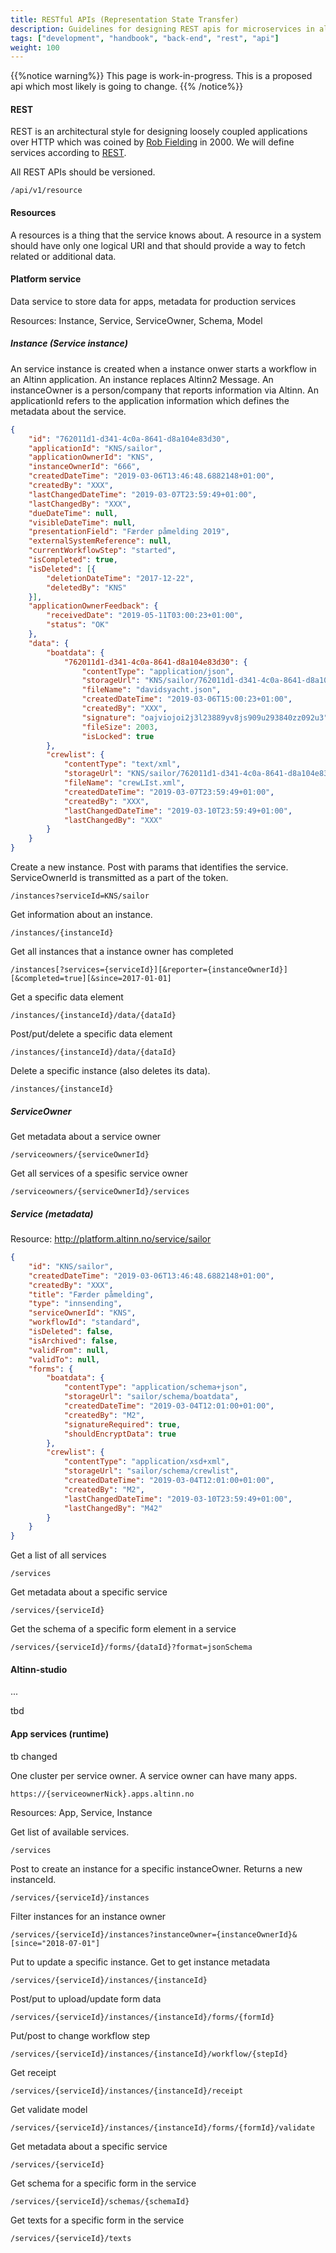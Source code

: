 ```yaml
---
title: RESTful APIs (Representation State Transfer)
description: Guidelines for designing REST apis for microservices in altinn
tags: ["development", "handbook", "back-end", "rest", "api"]
weight: 100
---
```

{{%notice warning%}}
This page is work-in-progress. This is a proposed api which most likely is going to change.
{{% /notice%}}

#### REST
REST is an architectural style for designing loosely coupled applications over HTTP which was coined by [Rob Fielding](https://en.wikipedia.org/wiki/Roy_Fielding) in 2000.
We will define services according to [REST](https://restfulapi.net/rest-architectural-constraints/). 

All REST APIs should be versioned.

```http
/api/v1/resource
```

#### Resources

A resources is a thing that the service knows about. A resource in a system should have only one logical URI and that should provide a way to fetch 
related or additional data.

#### Platform service

Data service to store data for apps, metadata for production services

Resources: Instance, Service,  ServiceOwner, Schema, Model

##### Instance (Service instance)

An service instance is created when a instance onwer starts a workflow in an Altinn application. 
An instance replaces Altinn2 Message.
An instanceOwner is a person/company that reports information via Altinn.
An applicationId refers to the application information which defines the metadata about the service.

```json
{
    "id": "762011d1-d341-4c0a-8641-d8a104e83d30",
    "applicationId": "KNS/sailor",
    "applicationOwnerId": "KNS",
    "instanceOwnerId": "666",
    "createdDateTime": "2019-03-06T13:46:48.6882148+01:00",
    "createdBy": "XXX",
    "lastChangedDateTime": "2019-03-07T23:59:49+01:00",
    "lastChangedBy": "XXX",
    "dueDateTime": null,
    "visibleDateTime": null,
    "presentationField": "Færder påmelding 2019",
    "externalSystemReference": null,
    "currentWorkflowStep": "started",
    "isCompleted": true,
    "isDeleted": [{
        "deletionDateTime": "2017-12-22",
        "deletedBy": "KNS"
    }],
    "applicationOwnerFeedback": {
        "receivedDate": "2019-05-11T03:00:23+01:00",
        "status": "OK"
    },
    "data": {
        "boatdata": {
            "762011d1-d341-4c0a-8641-d8a104e83d30": {
                "contentType": "application/json",
                "storageUrl": "KNS/sailor/762011d1-d341-4c0a-8641-d8a104e83d30/data/boatdata/762011d1-d341-4c0a-8641-d8a104e83d30",
                "fileName": "davidsyacht.json",
                "createdDateTime": "2019-03-06T15:00:23+01:00",
                "createdBy": "XXX",
                "signature": "oajviojoi2j3l23889yv8js909u293840zz092u3",
                "fileSize": 2003,
                "isLocked": true
        },
        "crewlist": {
            "contentType": "text/xml",
            "storageUrl": "KNS/sailor/762011d1-d341-4c0a-8641-d8a104e83d30/crewlist",
            "fileName": "crewLIst.xml",
            "createdDateTime": "2019-03-07T23:59:49+01:00",
            "createdBy": "XXX",
            "lastChangedDateTime": "2019-03-10T23:59:49+01:00",
            "lastChangedBy": "XXX"
        }
    }
}
```

Create a new instance. Post with params that identifies the service. ServiceOwnerId is transmitted as a part of the token. 

```http
/instances?serviceId=KNS/sailor
```

Get information about an instance.

```http
/instances/{instanceId}
```

Get all instances that a instance owner has completed

```http
/instances[?services={serviceId}][&reporter={instanceOwnerId}][&completed=true][&since=2017-01-01]
```

Get a specific data element

```http
/instances/{instanceId}/data/{dataId}
```

Post/put/delete a specific data element

```http
/instances/{instanceId}/data/{dataId}
```

Delete a specific instance (also deletes its data).

```http
/instances/{instanceId}
```

##### ServiceOwner

Get metadata about a service owner

```http
/serviceowners/{serviceOwnerId}
```

Get all services of a spesific service owner

```http
/serviceowners/{serviceOwnerId}/services
```

##### Service (metadata)

Resource: http://platform.altinn.no/service/sailor
```json
{
    "id": "KNS/sailor",
    "createdDateTime": "2019-03-06T13:46:48.6882148+01:00",
    "createdBy": "XXX",
    "title": "Færder påmelding",
    "type": "innsending",
    "serviceOwnerId": "KNS",
    "workflowId": "standard",
    "isDeleted": false,
    "isArchived": false,
    "validFrom": null,
    "validTo": null,
    "forms": {
        "boatdata": {
            "contentType": "application/schema+json",
            "storageUrl": "sailor/schema/boatdata",
            "createdDateTime": "2019-03-04T12:01:00+01:00",
            "createdBy": "M2",
            "signatureRequired": true,
            "shouldEncryptData": true
        }, 
        "crewlist": {
            "contentType": "application/xsd+xml",
            "storageUrl": "sailor/schema/crewlist",
            "createdDateTime": "2019-03-04T12:01:00+01:00",
            "createdBy": "M2",
            "lastChangedDateTime": "2019-03-10T23:59:49+01:00",
            "lastChangedBy": "M42"
        }
    }
}
```

Get a list of all services

```http
/services
```

Get metadata about a specific service

```http
/services/{serviceId}
```

Get the schema of a specific form element in a service

```http
/services/{serviceId}/forms/{dataId}?format=jsonSchema
```

#### Altinn-studio 
...

tbd

#### App services (runtime)

tb changed

One cluster per service owner. A service owner can have many apps.

```http
https://{serviceownerNick}.apps.altinn.no
```

Resources: App, Service, Instance

Get list of available services.

```http
/services
```

Post to create an instance for a specific instanceOwner. Returns a new instanceId.

```http
/services/{serviceId}/instances
```

Filter instances for an instance owner

``` http
/services/{serviceId}/instances?instanceOwner={instanceOwnerId}&[since="2018-07-01"]
```

Put to update a specific instance. Get to get instance metadata

```http
/services/{serviceId}/instances/{instanceId}
```

Post/put to upload/update form data

```http
/services/{serviceId}/instances/{instanceId}/forms/{formId}
```

Put/post to change workflow step

```http
/services/{serviceId}/instances/{instanceId}/workflow/{stepId}
```

Get receipt

```http
/services/{serviceId}/instances/{instanceId}/receipt
```

Get validate model

```http
/services/{serviceId}/instances/{instanceId}/forms/{formId}/validate
```

Get metadata about a specific service

```http
/services/{serviceId}
```

Get schema for a specific form in the service 

```http
/services/{serviceId}/schemas/{schemaId}
```

Get texts for a specific form in the service 

```http
/services/{serviceId}/texts
```
